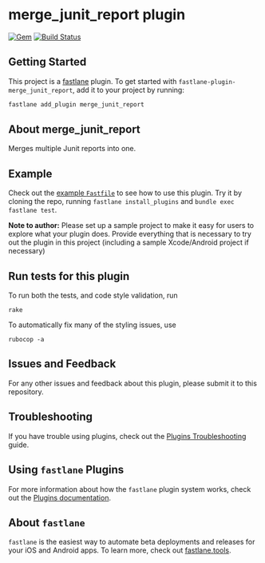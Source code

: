 # merge_junit_report plugin

[![Gem](https://badge.fury.io/rb/fastlane-plugin-merge_junit_report.svg)](https://badge.fury.io/rb/fastlane-plugin-merge_junit_report)
[![Build Status](https://travis-ci.org/dyang/merge_junit_report.svg?branch=master)](https://travis-ci.org/dyang/merge_junit_report)

## Getting Started

This project is a [fastlane](https://github.com/fastlane/fastlane) plugin. To get started with `fastlane-plugin-merge_junit_report`, add it to your project by running:

```bash
fastlane add_plugin merge_junit_report
```

## About merge_junit_report

Merges multiple Junit reports into one.

## Example

Check out the [example `Fastfile`](fastlane/Fastfile) to see how to use this plugin. Try it by cloning the repo, running `fastlane install_plugins` and `bundle exec fastlane test`.

**Note to author:** Please set up a sample project to make it easy for users to explore what your plugin does. Provide everything that is necessary to try out the plugin in this project (including a sample Xcode/Android project if necessary)

## Run tests for this plugin

To run both the tests, and code style validation, run

```
rake
```

To automatically fix many of the styling issues, use
```
rubocop -a
```

## Issues and Feedback

For any other issues and feedback about this plugin, please submit it to this repository.

## Troubleshooting

If you have trouble using plugins, check out the [Plugins Troubleshooting](https://docs.fastlane.tools/plugins/plugins-troubleshooting/) guide.

## Using `fastlane` Plugins

For more information about how the `fastlane` plugin system works, check out the [Plugins documentation](https://docs.fastlane.tools/plugins/create-plugin/).

## About `fastlane`

`fastlane` is the easiest way to automate beta deployments and releases for your iOS and Android apps. To learn more, check out [fastlane.tools](https://fastlane.tools).
